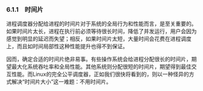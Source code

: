 ### 6.1.1　时间片

进程调度器分配给进程的时间片对于系统的全局行为和性能而言，是至关重要的。如果时间片太长，进程在执行前必须等待很长时间，降低了并发运行，用户会因为感觉到明显的延迟而失望；相反，如果时间片太短，大量时间会花费在进程调度上，而且如时间局部性这种性能提升也得不到保证。

因而，确定合适的时间片绝非易事。有些操作系统会给进程分配很长的时间片，期望最大化系统吞吐率和全局性能。其他系统则分配很短的时间片，期望得到最佳交互性能。而Linux的完全公平调度器，正如我们很快将看到的，则以一种怪异的方式解决“时间片大小”这一难题：不用时间片。

